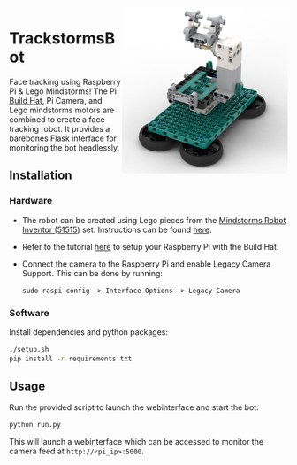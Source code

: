 <img src="etc/lego_model.png" align="right" width=300 />

# TrackstormsBot

Face tracking using Raspberry Pi & Lego Mindstorms! The Pi [Build Hat](https://www.raspberrypi.com/products/build-hat/), Pi Camera, and Lego mindstorms motors are combined to create a face tracking robot. It provides a barebones Flask interface for monitoring the bot headlessly.

## Installation

### Hardware

- The robot can be created using Lego pieces from the [Mindstorms Robot Inventor (51515)](https://www.bricklink.com/v2/catalog/catalogitem.page?S=51515-1#T=S&O=%7B%22iconly%22:0%7D) set. Instructions can be found [here](etc/lego_model_v0.1.0.pdf).

- Refer to the tutorial [here](https://www.raspberrypi.com/documentation/accessories/build-hat.html) to setup your Raspberry Pi with the Build Hat.

- Connect the camera to the Raspberry Pi and enable Legacy Camera Support. This can be done by running:

  ```
  sudo raspi-config -> Interface Options -> Legacy Camera
  ```

### Software

Install dependencies and python packages:

```bash
./setup.sh
pip install -r requirements.txt
```

## Usage

Run the provided script to launch the webinterface and start the bot:

```bash
python run.py
```

This will launch a webinterface which can be accessed to monitor the camera feed at `http://<pi_ip>:5000`.
